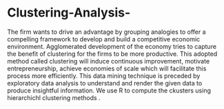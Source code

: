 # Clustering-Analysis-
The firm wants to drive an advantage by grouping analogies to offer a compelling framework to develop and build a competitive economic environment. Agglomerated development of the economy tries to capture the benefit of clustering for the firms to be more productive. This adopted method called clustering will induce continuous improvement, motivate entrepreneurship, achieve economies of scale which will facilitate this process more efficiently.   This data mining technique is preceded by exploratory data analysis to understand and render the given data to produce insightful information. 
We use R to compute the ckusters using hierarchichl clustering methods .
